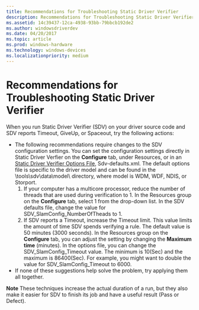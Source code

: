 ```yaml
---
title: Recommendations for Troubleshooting Static Driver Verifier
description: Recommendations for Troubleshooting Static Driver Verifier
ms.assetid: 14c39437-12ca-4938-93bb-79bbcb192de2
ms.author: windowsdriverdev
ms.date: 04/20/2017
ms.topic: article
ms.prod: windows-hardware
ms.technology: windows-devices
ms.localizationpriority: medium
---
```


# Recommendations for Troubleshooting Static Driver Verifier


When you run Static Driver Verifier (SDV) on your driver source code and SDV reports Timeout, GiveUp, or Spaceout, try the following actions:

-   The following recommendations require changes to the SDV configuration settings. You can set the configuration settings directly in Static Driver Verfier on the **Configure** tab, under Resources, or in an [Static Driver Verifier Options File](static-driver-verifier-options-file.md), Sdv-defaults.xml. The default options file is specific to the driver model and can be found in the \\tools\\sdv\\data\\model\\ directory, where model is WDM, WDF, NDIS, or Storport.
    1.  If your computer has a multicore processor, reduce the number of threads that are used during verification to 1. In the Resources group on the **Configure** tab, select 1 from the drop-down list. In the SDV defaults file, change the value for SDV\_SlamConfig\_NumberOfTheads to 1.
    2.  If SDV reports a Timeout, increase the Timeout limit. This value limits the amount of time SDV spends verifying a rule. The default value is 50 minutes (3000 seconds). In the Resources group on the **Configure** tab, you can adjust the setting by changing the **Maximum time** (minutes). In the options file, you can change the SDV\_SlamConfig\_Timeout value. The minimum is 10(Sec) and the maximum is 86400(Sec). For example, you might want to double the value for SDV\_SlamConfig\_Timeout to 6000.
-   If none of these suggestions help solve the problem, try applying them all together.

**Note**   These techniques increase the actual duration of a run, but they also make it easier for SDV to finish its job and have a useful result (Pass or Defect).
